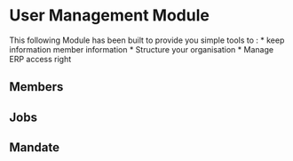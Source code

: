 # User Management Module

This following Module has been built to provide you simple tools to :
	* keep information member information
	* Structure your organisation
	* Manage ERP access right

## Members

## Jobs

## Mandate